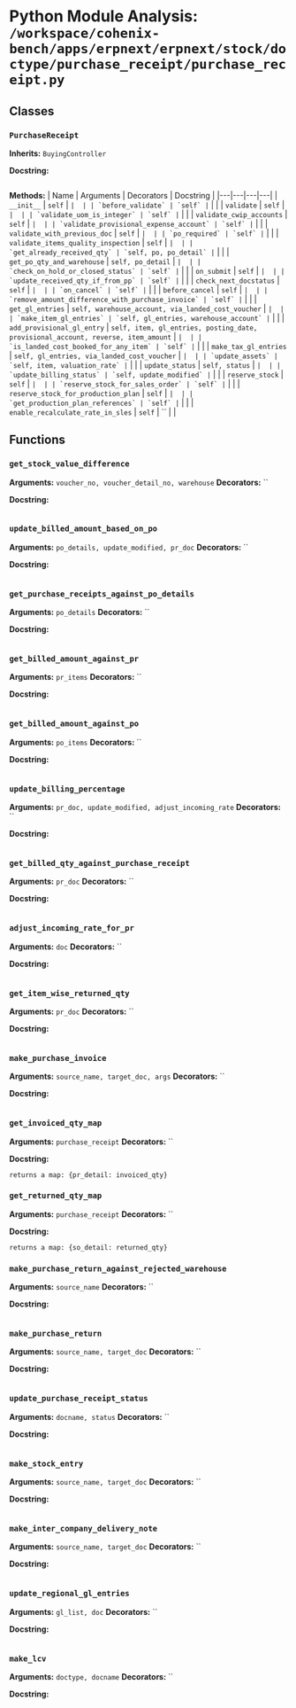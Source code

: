 # Python Module Analysis: `/workspace/cohenix-bench/apps/erpnext/erpnext/stock/doctype/purchase_receipt/purchase_receipt.py`

## Classes

### `PurchaseReceipt`
**Inherits:** `BuyingController`


**Docstring:**
```

```

**Methods:**
| Name | Arguments | Decorators | Docstring |
|---|---|---|---|
| `__init__` | `self` | `` |  |
| `before_validate` | `self` | `` |  |
| `validate` | `self` | `` |  |
| `validate_uom_is_integer` | `self` | `` |  |
| `validate_cwip_accounts` | `self` | `` |  |
| `validate_provisional_expense_account` | `self` | `` |  |
| `validate_with_previous_doc` | `self` | `` |  |
| `po_required` | `self` | `` |  |
| `validate_items_quality_inspection` | `self` | `` |  |
| `get_already_received_qty` | `self, po, po_detail` | `` |  |
| `get_po_qty_and_warehouse` | `self, po_detail` | `` |  |
| `check_on_hold_or_closed_status` | `self` | `` |  |
| `on_submit` | `self` | `` |  |
| `update_received_qty_if_from_pp` | `self` | `` |  |
| `check_next_docstatus` | `self` | `` |  |
| `on_cancel` | `self` | `` |  |
| `before_cancel` | `self` | `` |  |
| `remove_amount_difference_with_purchase_invoice` | `self` | `` |  |
| `get_gl_entries` | `self, warehouse_account, via_landed_cost_voucher` | `` |  |
| `make_item_gl_entries` | `self, gl_entries, warehouse_account` | `` |  |
| `add_provisional_gl_entry` | `self, item, gl_entries, posting_date, provisional_account, reverse, item_amount` | `` |  |
| `is_landed_cost_booked_for_any_item` | `self` | `` |  |
| `make_tax_gl_entries` | `self, gl_entries, via_landed_cost_voucher` | `` |  |
| `update_assets` | `self, item, valuation_rate` | `` |  |
| `update_status` | `self, status` | `` |  |
| `update_billing_status` | `self, update_modified` | `` |  |
| `reserve_stock` | `self` | `` |  |
| `reserve_stock_for_sales_order` | `self` | `` |  |
| `reserve_stock_for_production_plan` | `self` | `` |  |
| `get_production_plan_references` | `self` | `` |  |
| `enable_recalculate_rate_in_sles` | `self` | `` |  |





## Functions

### `get_stock_value_difference`
**Arguments:** `voucher_no, voucher_detail_no, warehouse`
**Decorators:** ``

**Docstring:**
```

```
### `update_billed_amount_based_on_po`
**Arguments:** `po_details, update_modified, pr_doc`
**Decorators:** ``

**Docstring:**
```

```
### `get_purchase_receipts_against_po_details`
**Arguments:** `po_details`
**Decorators:** ``

**Docstring:**
```

```
### `get_billed_amount_against_pr`
**Arguments:** `pr_items`
**Decorators:** ``

**Docstring:**
```

```
### `get_billed_amount_against_po`
**Arguments:** `po_items`
**Decorators:** ``

**Docstring:**
```

```
### `update_billing_percentage`
**Arguments:** `pr_doc, update_modified, adjust_incoming_rate`
**Decorators:** ``

**Docstring:**
```

```
### `get_billed_qty_against_purchase_receipt`
**Arguments:** `pr_doc`
**Decorators:** ``

**Docstring:**
```

```
### `adjust_incoming_rate_for_pr`
**Arguments:** `doc`
**Decorators:** ``

**Docstring:**
```

```
### `get_item_wise_returned_qty`
**Arguments:** `pr_doc`
**Decorators:** ``

**Docstring:**
```

```
### `make_purchase_invoice`
**Arguments:** `source_name, target_doc, args`
**Decorators:** ``

**Docstring:**
```

```
### `get_invoiced_qty_map`
**Arguments:** `purchase_receipt`
**Decorators:** ``

**Docstring:**
```
returns a map: {pr_detail: invoiced_qty}
```
### `get_returned_qty_map`
**Arguments:** `purchase_receipt`
**Decorators:** ``

**Docstring:**
```
returns a map: {so_detail: returned_qty}
```
### `make_purchase_return_against_rejected_warehouse`
**Arguments:** `source_name`
**Decorators:** ``

**Docstring:**
```

```
### `make_purchase_return`
**Arguments:** `source_name, target_doc`
**Decorators:** ``

**Docstring:**
```

```
### `update_purchase_receipt_status`
**Arguments:** `docname, status`
**Decorators:** ``

**Docstring:**
```

```
### `make_stock_entry`
**Arguments:** `source_name, target_doc`
**Decorators:** ``

**Docstring:**
```

```
### `make_inter_company_delivery_note`
**Arguments:** `source_name, target_doc`
**Decorators:** ``

**Docstring:**
```

```
### `update_regional_gl_entries`
**Arguments:** `gl_list, doc`
**Decorators:** ``

**Docstring:**
```

```
### `make_lcv`
**Arguments:** `doctype, docname`
**Decorators:** ``

**Docstring:**
```

```

